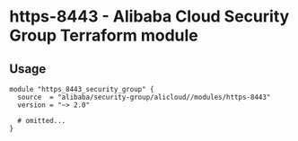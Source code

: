 # https-8443 - Alibaba Cloud Security Group Terraform module

## Usage

```hcl
module "https_8443_security_group" {
  source  = "alibaba/security-group/alicloud//modules/https-8443"
  version = "~> 2.0"

  # omitted...
}
```

<!-- BEGINNING OF PRE-COMMIT-TERRAFORM DOCS HOOK -->
<!-- END OF PRE-COMMIT-TERRAFORM DOCS HOOK -->
